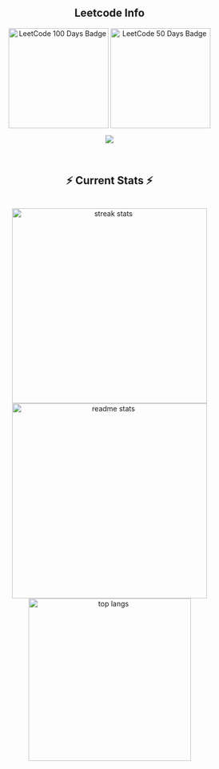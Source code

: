 <div align="center"> 
  <h2 align="center">Leetcode Info</h2>  
  <p align="center">
    <a href="https://leetcode.com/abhivatsa1185/" target="_blank"><img align="center" src="https://assets.leetcode.com/static_assets/marketing/2024-100.gif" alt="LeetCode 100 Days Badge" height="200" width="200" /></a>
    <a href="https://leetcode.com/abhivatsa1185/" target="_blank"><img align="center" src="https://assets.leetcode.com/static_assets/marketing/2024-50.gif" alt="LeetCode 50 Days Badge" height="200" width="200" /></a>
  </p>
  <p align="center">
    <img align=top flex-grow=1 src="https://leetcard.jacoblin.cool/abhivatsa1185?theme=dark&font=Nunito&ext=heatmap" />
  </p>
  
  <br/>
  <h2 align="center">⚡ Current Stats ⚡</h2>
  <br>
  <div align=center>
    <img width=390 src="https://streak-stats.demolab.com/?user=Abhishekanand1185&count_private=true&theme=react&border_radius=10" alt="streak stats"/>
    <img width=390 src="https://github-readme-stats.vercel.app/api?username=Abhishekanand1185&show_icons=true&theme=react&rank_icon=github&border_radius=10" alt="readme stats" />
    <img width=325 align="center" src="https://github-readme-stats.vercel.app/api/top-langs/?username=Abhishekanand1185&hide=HTML&langs_count=8&layout=compact&theme=react&border_radius=10&size_weight=0.5&count_weight=0.5&exclude_repo=github-readme-stats" alt="top langs" />
  </div>
  <br/>
</div>

